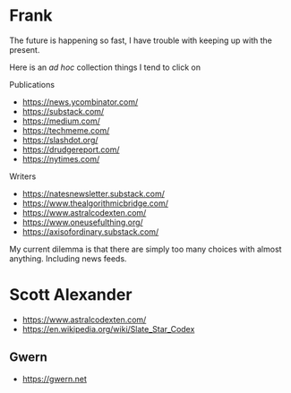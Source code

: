 # Frank

The future is happening so fast, I have trouble with keeping up with the present.

Here is an _ad hoc_ collection things I tend to click on

Publications

* https://news.ycombinator.com/
* https://substack.com/
* https://medium.com/
* https://techmeme.com/
* https://slashdot.org/
* https://drudgereport.com/
* https://nytimes.com/


Writers

* https://natesnewsletter.substack.com/
* https://www.thealgorithmicbridge.com/
* https://www.astralcodexten.com/
* https://www.oneusefulthing.org/
* https://axisofordinary.substack.com/

My current dilemma is that there are simply too many choices with almost anything. Including news feeds.




# Scott Alexander

* https://www.astralcodexten.com/
* https://en.wikipedia.org/wiki/Slate_Star_Codex

## Gwern

* https://gwern.net
